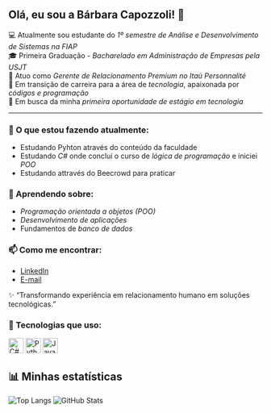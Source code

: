 ## Olá, eu sou a Bárbara Capozzoli! 👋  

💻 Atualmente sou estudante do *1º semestre de Análise e Desenvolvimento de Sistemas na FIAP*  
🎓 Primeira Graduação - *Bacharelado em Administração de Empresas pela USJT*  
🏦 Atuo como *Gerente de Relacionamento Premium no Itaú Personnalité*  
🚀 Em transição de carreira para a área de *tecnologia*, apaixonada por *códigos e programação*  
🌱 Em busca da minha *primeira oportunidade de estágio em tecnologia*  

---

### 🔭 O que estou fazendo atualmente:
- Estudando Pyhton através do conteúdo da faculdade
- Estudando *C#* onde concluí o curso de *lógica de programação* e iniciei *POO*
- Estudando attravés do Beecrowd para praticar  

### 🌱 Aprendendo sobre:
- *Programação orientada a objetos (POO)*  
- *Desenvolvimento de aplicações*  
- Fundamentos de *banco de dados*  

### 📫 Como me encontrar:
- [LinkedIn](https://www.linkedin.com/in/barbara-capozzoli)  
- [E-mail](mailto:barbaracapozzoli4@gmail.com)  

✨ “Transformando experiência em relacionamento humano em soluções tecnológicas.”

### 🚀 Tecnologias que uso:

<div style="text-align: left;">
<img src="https://cdn-icons-png.flaticon.com/128/381/381704.png" alt="C#" width="30"/>
<img src="https://cdn-icons-png.flaticon.com/128/3098/3098090.png" alt="Python" width="30"/>
<img src="https://cdn-icons-png.flaticon.com/128/1199/1199124.png" alt="Javascript" width="30"/>
</div>


## 📊 Minhas estatísticas

![Top Langs](https://github-readme-stats.vercel.app/api/top-langs/?username=barbaracapozzoli&layout=compact&theme=rose_pine&hide=jupyter%20notebook,html,css)
![GitHub Stats](https://github-readme-stats.vercel.app/api?username=barbaracapozzoli&show_icons=true&theme=rose_pine)
